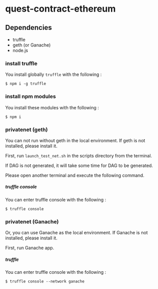 # quest-contract-ethereum

## Dependencies
- truffle
- geth (or Ganache)
- node.js


### install truffle
You install globally `truffle` with the following :
```
$ npm i -g truffle
```


### install npm modules
You install these modules with the following : 
```
$ npm i
```


### privatenet (geth)
You can not run without geth in the local environment. If geth is not installed, please install it.


First, run `launch_test_net.sh` in the scripts directory from the terminal.

If DAG is not generated, it will take some time for DAG to be generated.

Please open another terminal and execute the following command.


##### truffle console
You can enter truffle console with the following : 
```
$ truffle console
```


### privatenet (Ganache)
Or, you can use Ganache as the local environment. If Ganache is not installed, please install it.

First, run Ganache app.

##### truffle
You can enter truffle console with the following : 
```
$ truffle console --network ganache
```






